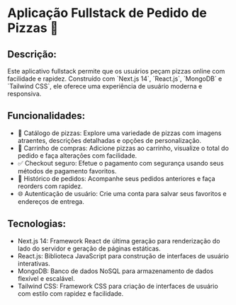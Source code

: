 <h1>Aplicação Fullstack de Pedido de Pizzas 🍕</h1>
<h2>Descrição:</h2>
Este aplicativo fullstack permite que os usuários peçam pizzas online com facilidade e rapidez. Construído com `Next.js 14`, `React.js`, `MongoDB` e `Tailwind CSS`, ele oferece uma experiência de usuário moderna e responsiva.

<h2>Funcionalidades:</h2>
<ul>
  <li>🍕 Catálogo de pizzas: Explore uma variedade de pizzas com imagens atraentes, descrições detalhadas e opções de personalização.</li>
  <li>🛒 Carrinho de compras: Adicione pizzas ao carrinho, visualize o total do pedido e faça alterações com facilidade.</li>
  <li>✅ Checkout seguro: Efetue o pagamento com segurança usando seus métodos de pagamento favoritos.</li>
  <li>👀 Histórico de pedidos: Acompanhe seus pedidos anteriores e faça reorders com rapidez.</li>
  <li>🌐 Autenticação de usuário: Crie uma conta para salvar seus favoritos e endereços de entrega.</li>
</ul>

<h2>Tecnologias:</h2>
<ul>
  <li>Next.js 14: Framework React de última geração para renderização do lado do servidor e geração de páginas estáticas.</li>
  <li>React.js: Biblioteca JavaScript para construção de interfaces de usuário interativas.</li>
  <li>MongoDB: Banco de dados NoSQL para armazenamento de dados flexível e escalável.</li>
  <li>Tailwind CSS: Framework CSS para criação de interfaces de usuário com estilo com rapidez e facilidade.</li>
</ul>
